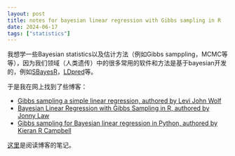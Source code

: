 ```yaml
---
layout: post
title: notes for bayesian linear regression with Gibbs sampling in R
date: 2024-06-17
tags: ["statistics"]
---
```


我想学一些Bayesian statistics以及估计方法（例如Gibbs samppling，MCMC等等），因为我们领域（人类遗传）中的很多常用的软件和方法是基于bayesian开发的，例如[SBayesR](https://www.nature.com/articles/s41467-019-12653-0)，[LDpred](https://www.sciencedirect.com/science/article/pii/S0002929715003651)等。

于是我在网上找到了些博客：

- [Gibbs sampling a simple linear regression, authored by Levi John Wolf](https://www.ljwolf.org/teaching/gibbs.html)
- [Bayesian Linear Regression with Gibbs Sampling in R, authored by Jonny Law](https://jonnylaw.rocks/posts/2019-06-14-bayesian-linear-regression/)
- [Gibbs sampling for Bayesian linear regression in Python, authored by Kieran R Campbell](https://kieranrcampbell.github.io/posts/bayesian-linear-regression/)

[这里](/rmd/gibbs-sampling.pdf)是阅读博客的笔记。

